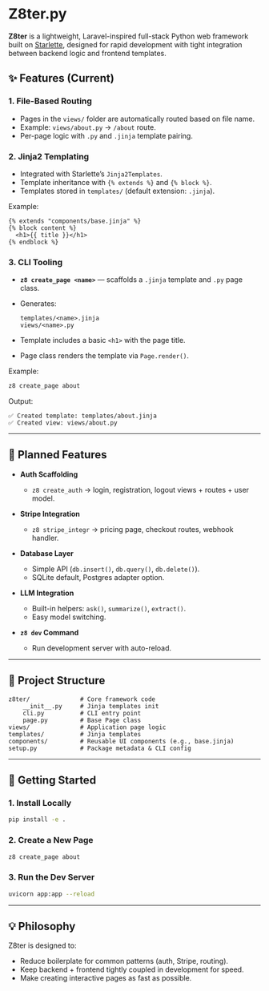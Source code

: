 # Z8ter.py

**Z8ter** is a lightweight, Laravel-inspired full-stack Python web framework built on [Starlette](https://www.starlette.io/), designed for rapid development with tight integration between backend logic and frontend templates.

## ✨ Features (Current)

### 1. File-Based Routing
- Pages in the `views/` folder are automatically routed based on file name.
- Example: `views/about.py` → `/about` route.
- Per-page logic with `.py` and `.jinja` template pairing.

### 2. Jinja2 Templating
- Integrated with Starlette’s `Jinja2Templates`.
- Template inheritance with `{% extends %}` and `{% block %}`.
- Templates stored in `templates/` (default extension: `.jinja`).

Example:
```jinja
{% extends "components/base.jinja" %}
{% block content %}
  <h1>{{ title }}</h1>
{% endblock %}
````

### 3. CLI Tooling

* **`z8 create_page <name>`** — scaffolds a `.jinja` template and `.py` page class.
* Generates:

  ```
  templates/<name>.jinja
  views/<name>.py
  ```
* Template includes a basic `<h1>` with the page title.
* Page class renders the template via `Page.render()`.

Example:

```bash
z8 create_page about
```

Output:

```
✅ Created template: templates/about.jinja
✅ Created view: views/about.py
```

---

## 🚧 Planned Features

* **Auth Scaffolding**

  * `z8 create_auth` → login, registration, logout views + routes + user model.
* **Stripe Integration**

  * `z8 stripe_integr` → pricing page, checkout routes, webhook handler.
* **Database Layer**

  * Simple API (`db.insert()`, `db.query()`, `db.delete()`).
  * SQLite default, Postgres adapter option.
* **LLM Integration**

  * Built-in helpers: `ask()`, `summarize()`, `extract()`.
  * Easy model switching.
* **`z8 dev` Command**

  * Run development server with auto-reload.

---

## 📂 Project Structure

```
z8ter/              # Core framework code
    __init__.py     # Jinja templates init
    cli.py          # CLI entry point
    page.py         # Base Page class
views/              # Application page logic
templates/          # Jinja templates
components/         # Reusable UI components (e.g., base.jinja)
setup.py            # Package metadata & CLI config
```

---

## 🚀 Getting Started

### 1. Install Locally

```bash
pip install -e .
```

### 2. Create a New Page

```bash
z8 create_page about
```

### 3. Run the Dev Server

```bash
uvicorn app:app --reload
```

---

## 💡 Philosophy

Z8ter is designed to:

* Reduce boilerplate for common patterns (auth, Stripe, routing).
* Keep backend + frontend tightly coupled in development for speed.
* Make creating interactive pages as fast as possible.